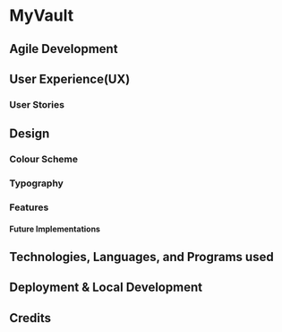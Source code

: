 # MyVault


## Agile Development

## User Experience(UX)

### User Stories

## Design

### Colour Scheme

### Typography

### Features

#### Future Implementations

## Technologies, Languages, and Programs used

## Deployment & Local Development

## Credits

